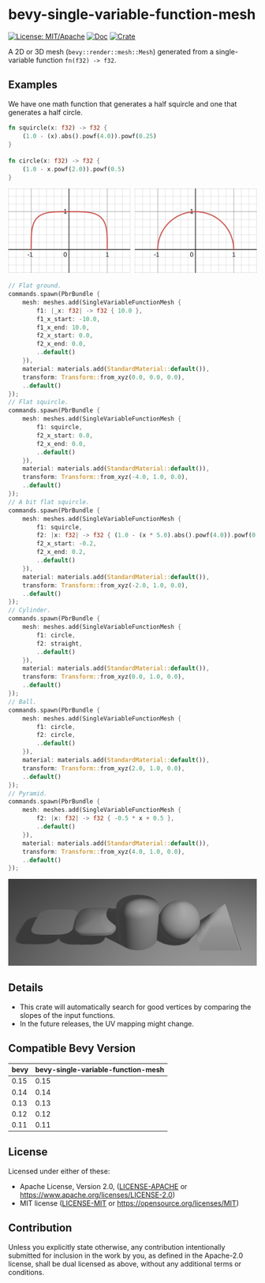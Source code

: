# bevy-single-variable-function-mesh

[![License: MIT/Apache](https://img.shields.io/badge/License-MIT%20or%20Apache2-blue.svg)](https://opensource.org/licenses/MIT)
[![Doc](https://docs.rs/bevy-single-variable-function-mesh/badge.svg)](https://docs.rs/bevy-single-variable-function-mesh)
[![Crate](https://img.shields.io/crates/v/bevy-single-variable-function-mesh.svg)](https://crates.io/crates/bevy-single-variable-function-mesh)

A 2D or 3D mesh (`bevy::render::mesh::Mesh`) generated from a
single-variable function `fn(f32) -> f32`.

## Examples

We have one math function that generates a half squircle and one that
generates a half circle.

```rust
fn squircle(x: f32) -> f32 {
    (1.0 - (x).abs().powf(4.0)).powf(0.25)
}

fn circle(x: f32) -> f32 {
    (1.0 - x.powf(2.0)).powf(0.5)
}
```

<img src="images/plots.png">

```rust
// Flat ground.
commands.spawn(PbrBundle {
	mesh: meshes.add(SingleVariableFunctionMesh {
		f1: |_x: f32| -> f32 { 10.0 },
		f1_x_start: -10.0,
		f1_x_end: 10.0,
		f2_x_start: 0.0,
		f2_x_end: 0.0,
		..default()
	}),
	material: materials.add(StandardMaterial::default()),
	transform: Transform::from_xyz(0.0, 0.0, 0.0),
	..default()
});
// Flat squircle.
commands.spawn(PbrBundle {
	mesh: meshes.add(SingleVariableFunctionMesh {
		f1: squircle,
		f2_x_start: 0.0,
		f2_x_end: 0.0,
		..default()
	}),
	material: materials.add(StandardMaterial::default()),
	transform: Transform::from_xyz(-4.0, 1.0, 0.0),
	..default()
});
// A bit flat squircle.
commands.spawn(PbrBundle {
	mesh: meshes.add(SingleVariableFunctionMesh {
		f1: squircle,
		f2: |x: f32| -> f32 { (1.0 - (x * 5.0).abs().powf(4.0)).powf(0.25) },
		f2_x_start: -0.2,
		f2_x_end: 0.2,
		..default()
	}),
	material: materials.add(StandardMaterial::default()),
	transform: Transform::from_xyz(-2.0, 1.0, 0.0),
	..default()
});
// Cylinder.
commands.spawn(PbrBundle {
	mesh: meshes.add(SingleVariableFunctionMesh {
		f1: circle,
		f2: straight,
		..default()
	}),
	material: materials.add(StandardMaterial::default()),
	transform: Transform::from_xyz(0.0, 1.0, 0.0),
	..default()
});
// Ball.
commands.spawn(PbrBundle {
	mesh: meshes.add(SingleVariableFunctionMesh {
		f1: circle,
		f2: circle,
		..default()
	}),
	material: materials.add(StandardMaterial::default()),
	transform: Transform::from_xyz(2.0, 1.0, 0.0),
	..default()
});
// Pyramid.
commands.spawn(PbrBundle {
	mesh: meshes.add(SingleVariableFunctionMesh {
		f2: |x: f32| -> f32 { -0.5 * x + 0.5 },
		..default()
	}),
	material: materials.add(StandardMaterial::default()),
	transform: Transform::from_xyz(4.0, 1.0, 0.0),
	..default()
});
```

<img src="images/examples.png">

## Details

- This crate will automatically search for good vertices by comparing the slopes
of the input functions.
- In the future releases, the UV mapping might change.

## Compatible Bevy Version

| bevy  | bevy-single-variable-function-mesh |
|-------|------------------------------------|
| 0.15  | 0.15                               |
| 0.14  | 0.14                               |
| 0.13  | 0.13                               |
| 0.12  | 0.12                               |
| 0.11  | 0.11                               |

## License

Licensed under either of these:

 * Apache License, Version 2.0, ([LICENSE-APACHE](LICENSE-APACHE) or
   https://www.apache.org/licenses/LICENSE-2.0)
 * MIT license ([LICENSE-MIT](LICENSE-MIT) or
   https://opensource.org/licenses/MIT)

## Contribution

Unless you explicitly state otherwise, any contribution intentionally submitted for inclusion in the work by you, as defined in the Apache-2.0 license, shall be dual licensed as above, without any additional terms or conditions.
